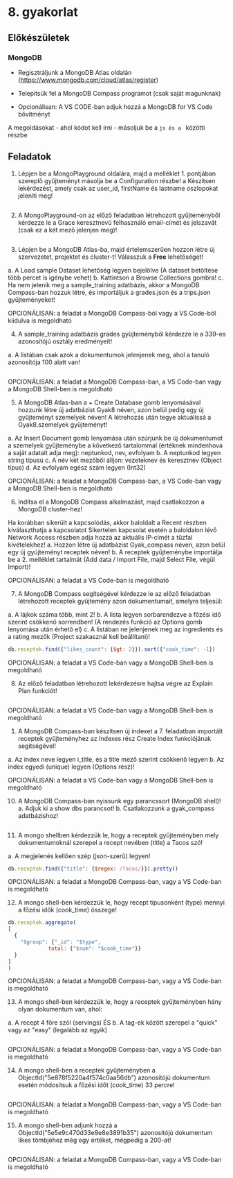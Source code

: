 ﻿# 8. gyakorlat

## Előkészületek

### MongoDB
+ Regisztráljunk a MongoDB Atlas oldalán (https://www.mongodb.com/cloud/atlas/register)
+ Telepítsük fel a MongoDB Compass programot (csak saját magunknak)

+ Opcionálisan: A VS CODE-ban adjuk hozzá a MongoDB for VS Code bővítményt

A megoldásokat - ahol kódot kell írni - másoljuk be a ```js és a ``` közötti részbe


## Feladatok


1.	Lépjen be a MongoPlayground oldalára, majd a melléklet 1. pontjában szereplő gyűjteményt másolja be a Configuration részbe!
a Készítsen lekérdezést, amely csak az user_id, firstName és lastname oszlopokat jeleníti meg!

```js

```


2.	A MongoPlayground-on az előző feladatban létrehozott gyűjteményből kérdezze le a Grace keresztnevű felhasználó email-címét és jelszavát (csak ez a két mező jelenjen meg)!

```js

```


3. Lépjen be a MongoDB Atlas-ba, majd értelemszerűen hozzon létre új szervezetet, projektet és cluster-t! Válasszuk a **Free** lehetőséget!
   
a. A Load sample Dataset lehetőség legyen bejelölve    (A dataset betöltése több percet is igénybe vehet)
b. Kattintson a Browse Collections gombra!
c. Ha nem jelenik meg a sample_training adatbázis, akkor a MongoDB Compass-ban hozzuk létre, és importáljuk a grades.json és a trips.json gyűjteményeket!

OPCIONÁLISAN: a feladat a MongoDB Compass-ból vagy a VS Code-ból kiidulva is megoldható

4.  A sample_training adatbázis grades gyűjteményből kérdezze le a 339-es azonosítójú osztály eredményeit!

a. A listában csak azok a dokumentumok jelenjenek meg, ahol a tanuló azonosítója 100 alatt van!

   
```js

```

OPCIONÁLISAN: a feladat a MongoDB Compass-ban, a VS Code-ban vagy a MongoDB Shell-ben is megoldható

5. A MongoDB Atlas-ban a + Create Database gomb lenyomásával  hozzunk létre új adatbázist Gyak8 néven, azon belül pedig egy új gyűjteményt szemelyek néven! A létrehozás után tegye aktuálissá a Gyak8.szemelyek gyűjteményt!
   
a. Az Insert Document gomb lenyomása után szúrjunk be új dokumentumot a szemelyek gyűjteménybe a következő tartalommal (értéknek mindenhova a saját adatait adja meg):  neptunkod, nev,  evfolyam
b. A neptunkod legyen string típusú
c. A név két mezőből álljon: vezeteknev és keresztnev (Object típus)
d. Az evfolyam egész szám legyen (Int32)

OPCIONÁLISAN: a feladat a MongoDB Compass-ban, a VS Code-ban vagy a MongoDB Shell-ben is megoldható


6. Indítsa el a MongoDB Compass alkalmazást, majd csatlakozzon a MongoDB cluster-hez! 


Ha korábban sikerült a kapcsolódás, akkor baloldalt a Recent részben kiválaszthatja a kapcsolatot
Sikertelen kapcsolat esetén a baloldalon lévő Network Access részben adja hozzá az aktuális IP-címét a tűzfal kivételekhez!
a. Hozzon létre új adatbázist Gyak_compass néven, azon belül egy új gyújteményt receptek néven!
b. A receptek gyűjteménybe importálja be a 2. melléklet tartalmát (Add data / Import File, majd Select File, végül Import)!

OPCIONÁLISAN: a feladat a VS Code-ban is megoldható


7. A MongoDB Compass segítségével kérdezze le az előző feladatban létrehozott receptek gyűjtemény azon dokumentumait, amelyre teljesül:

a. A lájkok száma több, mint 2!
b.  A lista legyen sorbarendezve a főzési idő szerint csökkenő sorrendben! (A rendezés funkció az Options gomb lenyomása után érhető el)
c. A listában ne jelenjenek meg az ingredients és a rating mezők (Project szakasznál kell beállítani)!

```js
db.receptek.find({"likes_count": {$gt: 2}}).sort({"cook_time": -1})
```

OPCIONÁLISAN: a feladat a VS Code-ban vagy a MongoDB Shell-ben is megoldható

8. Az előző feladatban létrehozott lekérdezésre hajtsa végre az Explain Plan funkciót!

```js

```

OPCIONÁLISAN: a feladat a VS Code-ban vagy a MongoDB Shell-ben is megoldható

1. A MongoDB Compass-ban készítsen új indexet a 7. feladatban importált receptek gyűjteményhez az Indexes rész Create Index funkciójának segítségével!


a. Az index neve legyen i_title, és a title mező szerint csökkenő legyen
b. Az index  egyedi (unique) legyen (Options rész)!

OPCIONÁLISAN: a feladat a VS Code-ban vagy a MongoDB Shell-ben is megoldható

10. A MongoDB Compass-ban nyissunk egy parancssort (MongoDB shell)!
a. Adjuk ki a show dbs parancsot!
b. Csatlakozzunk a gyak_compass adatbázishoz!

```js

```

11. A mongo shellben kérdezzük le, hogy a receptek gyűjteményben mely dokumentumoknál szerepel a recept nevében (title) a Tacos szó!

a. A megjelenés kellően szép (json-szerű) legyen!


```js
db.receptek.find({"title": {$regex: /Tacos/}}).pretty()
```
OPCIONÁLISAN: a feladat a MongoDB Compass-ban, vagy a VS Code-ban is megoldható

12. A mongo shell-ben kérdezzük le, hogy recept  típusonként (type) mennyi a főzési idők (cook_time) összege!

```js
db.receptek.aggregate(
[
  {
    "$group": {"_id": "$type",
             total: {"$sum": "$cook_time"}}
  }
]
)
```
OPCIONÁLISAN: a feladat a MongoDB Compass-ban, vagy a VS Code-ban is megoldható


13. A mongo shell-ben kérdezzük le, hogy a receptek gyűjteményben hány olyan dokumentum van, ahol:

a. A recept 4 főre szól (servings) ÉS
b. A tag-ek között szerepel a "quick" vagy az "easy" (legalább az egyik)


```js

```

OPCIONÁLISAN: a feladat a MongoDB Compass-ban, vagy a VS Code-ban is megoldható

14. A mongo shell-ben a receptek gyűjteményben a ObjectId("5e878f5220a4f574c0aa56db") azonosítójú dokumentum esetén módosítsuk a főzési időt (cook_time) 33 percre!

```js

```

OPCIONÁLISAN: a feladat a MongoDB Compass-ban, vagy a VS Code-ban is megoldható

15. A mongo shell-ben adjunk hozzá a ObjectId("5e5e9c470d33e9e8e3891b35") azonosítójú dokumentum likes tömbjéhez még egy értéket, mégpedig a 200-at!


```js

```

OPCIONÁLISAN: a feladat a MongoDB Compass-ban, vagy a VS Code-ban is megoldható
